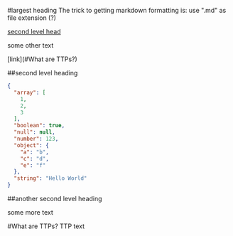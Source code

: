 
#largest heading
The trick to getting markdown formatting is: use ".md" as file extension (?)

[second level head](#head1)

some other text

[link](#What are TTPs?)

##<a name="head1"></a>second level heading
```json
{
  "array": [
    1,
    2,
    3
  ],
  "boolean": true,
  "null": null,
  "number": 123,
  "object": {
    "a": "b",
    "c": "d",
    "e": "f"
  },
  "string": "Hello World"
}
```
##<a name="head2"></a>another second level heading

some more text

#<a name="What are TTPs?"></a>What are TTPs?
TTP text
